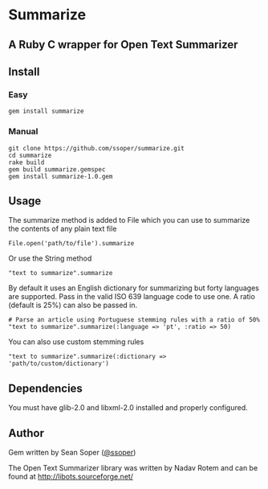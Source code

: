 # Summarize

## A Ruby C wrapper for Open Text Summarizer

## Install

### Easy

    gem install summarize

### Manual

    git clone https://github.com/ssoper/summarize.git
    cd summarize
    rake build
    gem build summarize.gemspec
    gem install summarize-1.0.gem

## Usage

The summarize method is added to File which you can use to summarize the contents of any plain text file

    File.open('path/to/file').summarize
    
Or use the String method

    "text to summarize".summarize

By default it uses an English dictionary for summarizing but forty languages are supported. Pass in the valid ISO 639 language code to use one. A ratio (default is 25%) can also be passed in.

    # Parse an article using Portuguese stemming rules with a ratio of 50%
    "text to summarize".summarize(:language => 'pt', :ratio => 50)

You can also use custom stemming rules

    "text to summarize".summarize(:dictionary => 'path/to/custom/dictionary')

## Dependencies

You must have glib-2.0 and libxml-2.0 installed and properly configured.
    
## Author

Gem written by Sean Soper ([@ssoper](http://twitter.com/ssoper))

The Open Text Summarizer library was written by Nadav Rotem and can be found at <http://libots.sourceforge.net/>
